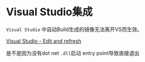 # Visual Studio集成

`Visual Studio` 中自动Build生成的镜像无法离开VS而生效。

[Visual Studio - Edit and refresh](https://docs.microsoft.com/en-us/visualstudio/containers/edit-and-refresh?view=vs-2022)

是不是因为没有dot net `.dll`启动 entry point导致直接退出